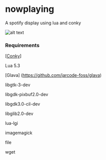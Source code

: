 # nowplaying
A spotify display using lua and conky

![alt text](https://i.imgur.com/2kiOkDr.png)

### Requirements
[[Conky]([url](https://github.com/brndnmtthws/conky))]

Lua 5.3

[Glava] (https://github.com/jarcode-foss/glava)

libgtk-3-dev

libgdk-pixbuf2.0-dev

libgdk3.0-cil-dev

libglib2.0-dev

lua-lgi

imagemagick

file

wget
   
